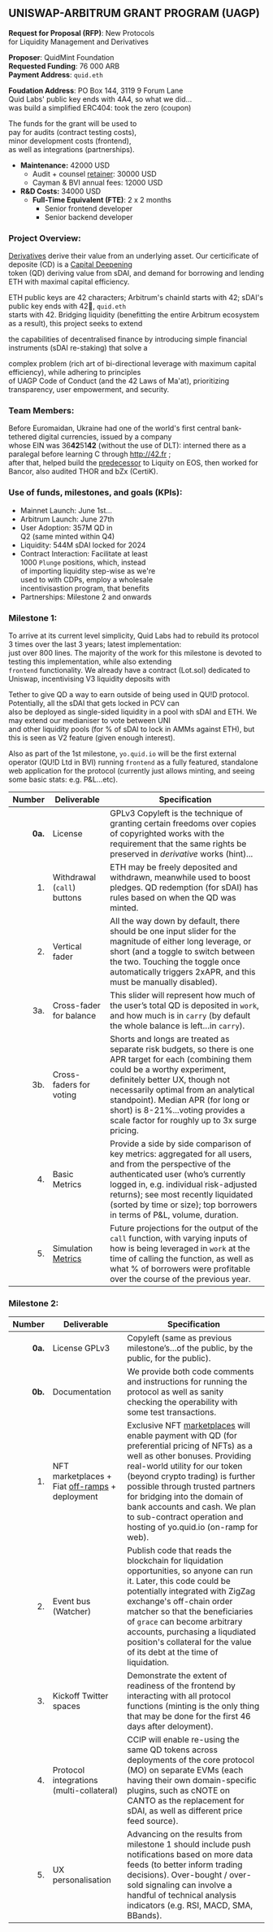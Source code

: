 ## UNISWAP-ARBITRUM GRANT PROGRAM (UAGP)

**Request for Proposal (RFP)**: New Protocols   
for Liquidity  Management and Derivatives


**Proposer**: QuidMint Foundation  
**Requested Funding**: 76 000 ARB  
**Payment Address**: `quid.eth`  


**Foudation Address**: PO Box 144, 3119 9 Forum Lane  
Quid Labs' public key ends with 4A4, so what we did...   
was build a simplified ERC404: took the zero (coupon)  

The funds for the grant will be used to  
pay for audits (contract testing costs),    
minor development costs (frontend),  
as well as integrations (partnerships).    


  - **Maintenance:** 42000 USD
    - Audit + counsel [retainer](https://twitter.com/lex_node/status/1760701615424630848): 30000 USD
    -   Cayman & BVI annual fees: 12000 USD
  - **R&D Costs:** 34000 USD
    - **Full-Time Equivalent (FTE)**: 2 x 2 months
      - Senior frontend developer
      - Senior backend developer 


### Project Overview:

[Derivatives](https://twitter.com/lex_node/status/1740509787690086847) derive their value from an underlying asset. Our certicificate of deposite (CD) is a [Capital Deepening](https://www.wallstreetmojo.com/capital-deepening/)  
token (QD) deriving value from sDAI, and demand for borrowing and lending ETH with maximal capital efficiency.  


ETH public keys are 42 characters; Arbitrum's chainId starts with 42; sDAI's public key ends with 42🐝, `quid.eth`  
starts with 42. Bridging liquidity (benefitting the entire Arbitrum ecosystem as a result), this project seeks to extend  

the capabilities of decentralised finance by introducing simple financial instruments (sDAI re-staking) that solve a   

complex problem (rich art of bi-directional leverage with maximum capital efficiency), while adhering to principles  
of UAGP Code of Conduct (and the 42 Laws of Ma'at), prioritizing transparency, user empowerment, and security.

### Team Members:

Before Euromaidan, Ukraine had one of the world's first central bank-tethered digital currencies, issued by a company  
whose EIN was 36**42**51**42** (without the use of DLT): interned there as a paralegal before learning C through http://42.fr ;   
after that, helped build the [predecessor](https://patentscope.wipo.int/search/en/detail.jsf?docId=WO2020102401) to Liquity on EOS, then worked for Bancor, also audited THOR and bZx (CertiK).

### Use of funds, milestones, and goals (KPIs):

- Mainnet Launch: June 1st...  
- Arbitrum Launch: June 27th
- User Adoption: 357M QD in    
 Q2
(same minted within Q4)  
- Liquidity: 544M sDAI locked for 2024
- Contract Interaction: Facilitate at least  
  1000 `Plunge` positions, which, instead  
  of importing liquidity step-wise as we're     
  used to with CDPs, employ a wholesale  
  incentivisastion program, that benefits 
- Partnerships: Milestone 2 and onwards


### Milestone 1:

To arrive at its current level simplicity, Quid Labs had to rebuild its protocol 3 times over the last 3 years; latest implementation:  
just over 800 lines. The majority of the work for this milestone is devoted to testing this implementation, while also extending  
`frontend` functionality. We already have a contract (Lot.sol) dedicated to Uniswap, incentivising V3 liquidity deposits with  

Tether to give QD a way to earn outside of being used in QU!D protocol. Potentially, all the sDAI that gets locked in PCV can  
also be deployed as single-sided liquidity in a pool with sDAI and ETH. We may extend our medianiser to vote between UNI  
and other liquidity pools (for % of sDAI to lock in AMMs against ETH), but this is seen as V2 feature (given enough interest).  


Also as part of the 1st milestone, `yo.quid.io` will be the first external operator (QU!D Ltd in BVI) running `frontend` as a fully featured, standalone web application for the protocol (currently just allows minting,
and seeing some basic stats: e.g. P&L...etc).  

| Number | Deliverable | Specification |
| -----: | ----------- | ------------- |
| **0a.** | License | GPLv3 Copyleft is the  technique of granting certain freedoms over copies of copyrighted works with the requirement that the same rights be preserved in *derivative* works (hint)... |
| 1. | Withdrawal (`call`) buttons | ETH may be freely deposited and withdrawn, meanwhile used to boost pledges. QD redemption (for sDAI) has rules based on when the QD was minted.  |
| 2. | Vertical fader | All the way down by default, there should be one input slider for the magnitude of either long leverage, or short (and a toggle to switch between the two. Touching the toggle once automatically triggers 2xAPR, and this must be manually disabled).|
| 3a. | Cross-fader for balance | This slider will represent how much of the user’s total QD is deposited in `work`, and how much is in `carry` (by default the whole balance is left…in `carry`). |
| 3b. | Cross-faders for voting | Shorts and longs are treated as separate risk budgets, so there is one APR target for each (combining them could be a worthy experiment, definitely better UX, though not necessarily optimal from an analytical standpoint). Median APR (for long or short) is 8-21%...voting provides a scale factor for roughly up to 3x surge pricing. |
| 4. | Basic Metrics |  Provide a side by side comparison of key metrics: aggregated for all users, and from the perspective of the authenticated user (who’s currently logged in, e.g. individual risk-adjusted returns); see most recently liquidated (sorted by time or size); top borrowers in terms of P&L, volume, duration. |
| 5. | Simulation [Metrics](https://orus.info/) | Future projections for the output of the `call` function, with varying inputs of how is being leveraged in `work` at the time of calling the function, as well as what % of borrowers were profitable over the course of the previous year.  |


### Milestone 2:


| Number | Deliverable | Specification |
| -----: | ----------- | ------------- |
| **0a.** | License GPLv3 | Copyleft (same as previous milestone’s…of the public, by the public, for the public). |
| **0b.** | Documentation |  We provide both code comments and instructions for running the protocol as well as sanity checking the operability with some test transactions. |
| 1. | NFT marketplaces + Fiat [off-ramps]((https://www.flashy.cash/)) + deployment | Exclusive NFT [marketplaces](http://polyone.io) will enable payment with QD (for preferential pricing of NFTs) as a well as other bonuses. Providing real-world utility for our token (beyond crypto trading) is further possible through trusted partners for bridging into the domain of bank accounts and cash. We plan to sub-contract operation and hosting of yo.quid.io (on-ramp for web). |
| 2. | Event bus (Watcher) | Publish code that reads the blockchain for liquidation opportunities, so anyone can run it. Later, this code could be potentially integrated with ZigZag exchange's off-chain order matcher so that the beneficiaries of `grace` can become arbitrary accounts, purchasing a liqudiated position's collateral for the value of its debt at the time of liquidation.  |
| 3. | Kickoff Twitter spaces | Demonstrate the extent of readiness of the frontend by interacting with all protocol functions (minting is the only thing that may be done for the first 46 days after deloyment). |
| 4. | Protocol integrations (multi-collateral) | CCIP will enable re-using the same QD tokens across deployments of the core protocol (MO) on separate EVMs (each having their own domain-specific plugins, such as cNOTE on CANTO as the replacement for sDAI, as well as different price feed source). |
| 5. |  UX personalisation | Advancing on the results from milestone 1 should include push notifications based on more data feeds (to better inform trading decisions). Over-bought / over-sold signaling can involve a handful of technical analysis indicators (e.g. RSI, MACD, SMA, BBands). |


